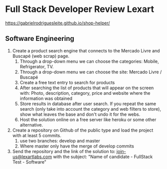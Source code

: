 # Full Stack Developer Review Lexart

<https://gabrielrodriguesleite.github.io/shop-helper/>

## Software Engineering

1. Create a product search engine that connects to the Mercado Livre and Buscapé (web scrap) page.
   1. Through a drop-down menu we can choose the categories: Mobile, Refrigerator, TV.
   2. Through a drop-down menu we can choose the site: Mercado Livre / Buscapé
   3. Create a free text entry to search for products
   4. After searching the list of products that will appear on the screen with: Photo, description, category, price and website where the information was obtained
   5. Store results in database after user search. If you repeat the same search (only take into account the category and web filters to store), show what leaves the base and don't undo it for the webs.
   6. Host the solution online on a free server like heroku or some other alternative.
2. Create a repository on Github of the public type and load the project with at least 5 commits.
   1. use two branches: develop and master
   2. Where master only have the merge of develop commits
3. Send the repository and the link of the solution to: join-us@lexartlabs.com with the subject: "Name of candidate - FullStack Test - Software"
